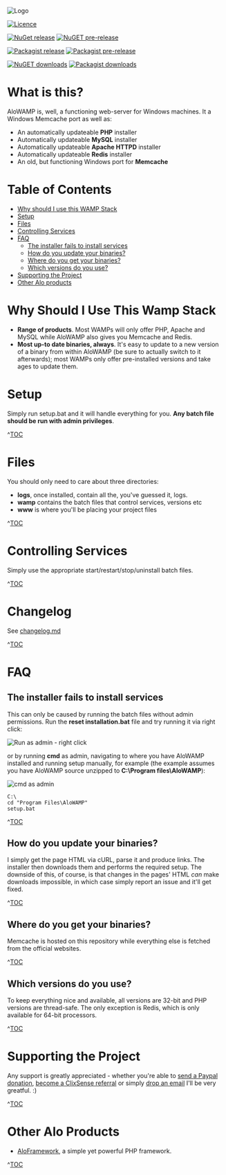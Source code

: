 ![Logo](https://cloud.githubusercontent.com/assets/4998038/7652717/3ced6726-fb07-11e4-9d2e-7201085c2831.png)

[![Licence](https://img.shields.io/github/license/alorel/aloWAMP.svg?style=plastic&label=Licence)](LICENCE)

[![NuGet release](http://img.shields.io/nuget/v/aloWAMP.svg?label=NuGet%20release&style=plastic)](https://www.nuget.org/packages/AloWAMP/) [![NuGET pre-release](http://img.shields.io/nuget/vpre/aloWAMP.svg?label=NuGet%20pre-release&color=orange&style=plastic)](https://www.nuget.org/packages/AloWAMP/) 

[![Packagist release](https://img.shields.io/packagist/v/alorel/alo-wamp.svg?style=plastic&label=Packagist%20release)](https://packagist.org/packages/alorel/alo-wamp) [![Packagist pre-release](https://img.shields.io/packagist/vpre/alorel/alo-wamp.svg?style=plastic&label=Packagist%20pre-release)](https://packagist.org/packages/alorel/alo-wamp)

[![NuGET downloads](http://img.shields.io/nuget/dt/aloWAMP.svg?label=NuGET%20downloads&style=plastic)](https://www.nuget.org/packages/AloWAMP/) [![Packagist downloads](https://img.shields.io/packagist/dt/alorel/alo-wamp.svg?style=plastic&label=Packagist%20downloads)](https://packagist.org/packages/alorel/alo-wamp) 


# What is this? #
AloWAMP is, well, a functioning web-server for Windows machines. It a Windows Memcache port as well as:

* An automatically updateable **PHP** installer
* Automatically updateable **MySQL** installer
* Automatically updateable **Apache HTTPD** installer
* Automatically updateable **Redis** installer
* An old, but functioning Windows port for **Memcache**

# Table of Contents #

* [Why should I use this WAMP Stack](#why-should-i-use-this-wamp-stack)
* [Setup](#setup)
* [Files](#files)
* [Controlling Services](#controlling-services)
* [FAQ](#faq)
	* [The installer fails to install services](#the-installer-fails-to-install-services)
	* [How do you update your binaries?](#how-do-you-update-your-binaries)
	* [Where do you get your binaries?](#where-do-you-get-your-binaries)
	* [Which versions do you use?](#which-versions-do-you-use)
* [Supporting the Project](#supporting-the-project)
* [Other Alo products](#other-alo-products)

# Why Should I Use This Wamp Stack #

* **Range of products**. Most WAMPs will only offer PHP, Apache and MySQL while AloWAMP also gives you Memcache and Redis.
* **Most up-to date binaries, always**. It's easy to update to a new version of a binary from within AloWAMP (be sure to actually switch to it afterwards); most WAMPs only offer pre-installed versions and take ages to update them.

# Setup #
Simply run setup.bat and it will handle everything for you.  **Any batch file should be run with admin privileges**.

^[TOC](#table-of-contents)

# Files #
You should only need to care about three directories:

* **logs**, once installed, contain all the, you've guessed it, logs.
* **wamp** contains the batch files that control services, versions etc
* **www** is where you'll be placing your project files

^[TOC](#table-of-contents)

# Controlling Services #
Simply use the appropriate start/restart/stop/uninstall batch files.

^[TOC](#table-of-contents)

# Changelog #
See [changelog.md](changelog.md)

^[TOC](#table-of-contents)

# FAQ #
## The installer fails to install services ##
This can only be caused by running the batch files without admin permissions. Run the **reset installation.bat** file and try running it via right click: 

![Run as admin - right click](https://cloud.githubusercontent.com/assets/4998038/7687571/0d8bfd44-fd96-11e4-93c8-04b27b023836.png)

or by running **cmd** as admin, navigating to where you have AloWAMP installed and running setup manually, for example (the example assumes you have AloWAMP source unzipped to **C:\Program files\AloWAMP**):

![cmd as admin](https://cloud.githubusercontent.com/assets/4998038/7687570/0d890f76-fd96-11e4-9d51-de89831bf4d4.png)

```
C:\
cd "Program Files\AloWAMP"
setup.bat
```

^[TOC](#table-of-contents)

## How do you update your binaries? ##
I simply get the page HTML via cURL, parse it and produce links. The installer then downloads them and performs the required setup. The downside of this, of course, is that changes in the pages' HTML *can* make downloads impossible, in which case simply report an issue and it'll get fixed.

^[TOC](#table-of-contents)

## Where do you get your binaries? ##
Memcache is hosted on this repository while everything else is fetched from the official websites.

^[TOC](#table-of-contents)

## Which versions do you use? ##
To keep everything nice and available, all versions are 32-bit and PHP versions are thread-safe. The only exception is Redis, which is only available for 64-bit processors.

^[TOC](#table-of-contents)

# Supporting the Project #
Any support is greatly appreciated - whether you're able to [send a Paypal donation](https://www.paypal.com/cgi-bin/webscr?cmd=_s-xclick&hosted_button_id=UEPH3KQJKEQDE), [become a ClixSense referral](http://www.clixsense.com/?r=4639931&c=alo-wamp&s=102) or simply [drop an email](mailto:a.molcanovas@gmail.com) I'll be very greatful. :)

^[TOC](#table-of-contents)

# Other Alo Products #

* [AloFramework](https://github.com/Alorel/alo-framework), a simple yet powerful PHP framework.

^[TOC](#table-of-contents)